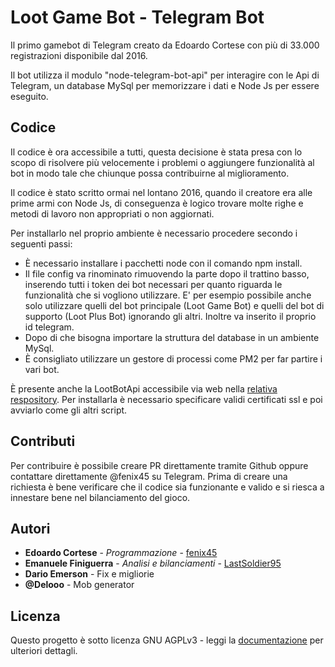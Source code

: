 # Loot Game Bot - Telegram Bot

Il primo gamebot di Telegram creato da Edoardo Cortese con più di 33.000 registrazioni disponibile dal 2016.

Il bot utilizza il modulo "node-telegram-bot-api" per interagire con le Api di Telegram, un database MySql per memorizzare i dati e Node Js per essere eseguito.

## Codice

Il codice è ora accessibile a tutti, questa decisione è stata presa con lo scopo di risolvere più velocemente i problemi o aggiungere funzionalità al bot in modo tale che chiunque possa contribuirne al miglioramento.

Il codice è stato scritto ormai nel lontano 2016, quando il creatore era alle prime armi con Node Js, di conseguenza è logico trovare molte righe e metodi di lavoro non appropriati o non aggiornati.

Per installarlo nel proprio ambiente è necessario procedere secondo i seguenti passi:
- È necessario installare i pacchetti node con il comando npm install.
- Il file config va rinominato rimuovendo la parte dopo il trattino basso, inserendo tutti i token dei bot necessari per quanto riguarda le funzionalità che si vogliono utilizzare. E' per esempio possibile anche solo utilizzare quelli del bot principale (Loot Game Bot) e quelli del bot di supporto (Loot Plus Bot) ignorando gli altri. Inoltre va inserito il proprio id telegram.
- Dopo di che bisogna importare la struttura del database in un ambiente MySql.
- È consigliato utilizzare un gestore di processi come PM2 per far partire i vari bot.

È presente anche la LootBotApi accessibile via web nella [relativa respository](https://github.com/sidelux/LootBotApi). Per installarla è necessario specificare validi certificati ssl e poi avviarlo come gli altri script.

## Contributi

Per contribuire è possibile creare PR direttamente tramite Github oppure contattare direttamente @fenix45 su Telegram.
Prima di creare una richiesta è bene verificare che il codice sia funzionante e valido e si riesca a innestare bene nel bilanciamento del gioco.

## Autori

* **Edoardo Cortese** - *Programmazione* - [fenix45](http://telegram.me/fenix45)
* **Emanuele Finiguerra** - *Analisi e bilanciamenti* - [LastSoldier95](http://telegram.me/LastSoldier95)
* **Dario Emerson** - Fix e migliorie
* **@Delooo** - Mob generator

## Licenza

Questo progetto è sotto licenza GNU AGPLv3 - leggi la [documentazione](https://choosealicense.com/licenses/agpl-3.0/) per ulteriori dettagli.
